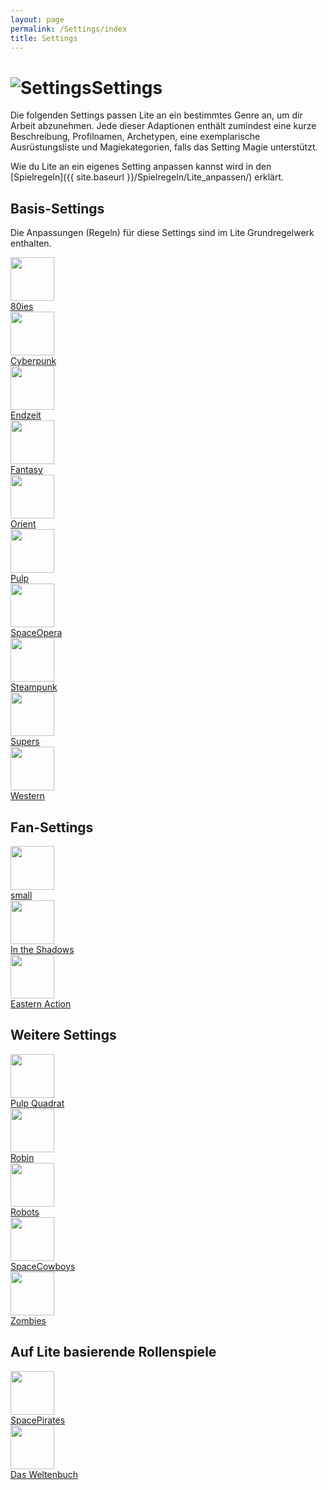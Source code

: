 ```yaml
---
layout: page
permalink: /Settings/index
title: Settings
---
```


<h1><img alt="Settings" src="{{ site.baseurl }}/assets/pics/settings.png"/>Settings</h1>

Die folgenden Settings passen Lite an ein bestimmtes Genre an, um dir Arbeit abzunehmen. Jede dieser Adaptionen enthält zumindest eine kurze Beschreibung, Profilnamen, Archetypen, eine exemplarische Ausrüstungsliste und Magiekategorien, falls das Setting Magie unterstützt.

Wie du Lite an ein eigenes Setting anpassen kannst wird in den [Spielregeln]({{ site.baseurl }}/Spielregeln/Lite_anpassen/) erklärt.

## Basis-Settings

Die Anpassungen (Regeln) für diese Settings sind im Lite Grundregelwerk enthalten.

<div class="row row-cols-2 row-cols-sm-4 row-cols-xl-6 g-4">
    <div class="col">
        <div class="card bg-blue text-light h-100">
            <div class="card-body p-1 align-self-center">
                <img src="{{ site.baseurl }}/assets/pics/80ies.png" width="70" height="70">
            </div>
            <div class="card-footer text-center">
                <a class="text-light" href="{{ site.baseurl }}/Settings/80ies/">80ies</a>
            </div>
        </div>
    </div>
    <div class="col">
        <div class="card bg-blue text-light h-100">
            <div class="card-body p-1 align-self-center">
                <img src="{{ site.baseurl }}/assets/pics/cyberpunk.png" width="70" height="70">
            </div>
            <div class="card-footer text-center">
                <a class="text-light" href="{{ site.baseurl }}/Settings/Cyberpunk/">Cyberpunk</a>
            </div>
        </div>
    </div>
    <div class="col">
        <div class="card bg-blue text-light h-100">
            <div class="card-body p-1 align-self-center">
                <img src="{{ site.baseurl }}/assets/pics/endzeit.png" width="70" height="70">
            </div>
            <div class="card-footer text-center">
                <a class="text-light" href="{{ site.baseurl }}/Settings/Endzeit/">Endzeit</a>
            </div>
        </div>
    </div>
    <div class="col">
        <div class="card bg-blue text-light h-100">
            <div class="card-body p-1 align-self-center">
                <img src="{{ site.baseurl }}/assets/pics/fantasy.png" width="70" height="70">
            </div>
            <div class="card-footer text-center">
                <a class="text-light" href="{{ site.baseurl }}/Settings/Fantasy/">Fantasy</a>
            </div>
        </div>
    </div>
    <div class="col">
        <div class="card bg-blue text-light h-100">
            <div class="card-body p-1 align-self-center">
                <img src="{{ site.baseurl }}/assets/pics/orient.png" width="70" height="70">
            </div>
            <div class="card-footer text-center">
                <a class="text-light" href="{{ site.baseurl }}/Settings/Orient/">Orient</a>
            </div>
        </div>
    </div>
    <div class="col">
        <div class="card bg-blue text-light h-100">
            <div class="card-body p-1 align-self-center">
                <img src="{{ site.baseurl }}/assets/pics/pulp.png" width="70" height="70">
            </div>
            <div class="card-footer text-center">
                <a class="text-light" href="{{ site.baseurl }}/Settings/Pulp/">Pulp</a>
            </div>
        </div>
    </div>
    <div class="col">
        <div class="card bg-blue text-light h-100">
            <div class="card-body p-1 align-self-center">
                <img src="{{ site.baseurl }}/assets/pics/spaceopera.png" width="70" height="70">
            </div>
            <div class="card-footer text-center">
                <a class="text-light" href="{{ site.baseurl }}/Settings/SpaceOpera/">SpaceOpera</a>
            </div>
        </div>
    </div>
    <div class="col">
        <div class="card bg-blue text-light h-100">
            <div class="card-body p-1 align-self-center">
                <img src="{{ site.baseurl }}/assets/pics/steampunk.png" width="70" height="70">
            </div>
            <div class="card-footer text-center">
                <a class="text-light" href="{{ site.baseurl }}/Settings/Steampunk/">Steampunk</a>
            </div>
        </div>
    </div>
    <div class="col">
        <div class="card bg-blue text-light h-100">
            <div class="card-body p-1 align-self-center">
                <img src="{{ site.baseurl }}/assets/pics/supers.png" width="70" height="70">
            </div>
            <div class="card-footer text-center">
                <a class="text-light" href="{{ site.baseurl }}/Settings/Supers/">Supers</a>
            </div>
        </div>
    </div>
    <div class="col">
        <div class="card bg-blue text-light h-100">
            <div class="card-body p-1 align-self-center">
                <img src="{{ site.baseurl }}/assets/pics/western.png" width="70" height="70">
            </div>
            <div class="card-footer text-center">
                <a class="text-light" href="{{ site.baseurl }}/Settings/Western/">Western</a>
            </div>
        </div>
    </div>
</div>

## Fan-Settings

<div class="row row-cols-2 row-cols-sm-4 row-cols-xl-6 g-4">
    <div class="col">
        <div class="card bg-blue text-light h-100">
            <div class="card-body p-1 align-self-center">
                <img src="{{ site.baseurl }}/assets/pics/small.png" width="70" height="70">
            </div>
            <div class="card-footer text-center">
                <a class="text-light" href="{{ site.baseurl }}/Settings/small/">small</a>
            </div>
        </div>
    </div>
    <div class="col">
        <div class="card bg-blue text-light h-100">
            <div class="card-body p-1 align-self-center">
                <img src="{{ site.baseurl }}/assets/pics/intheschadows.png" width="70" height="70">
            </div>
            <div class="card-footer text-center">
                <a class="text-light" href="{{ site.baseurl }}/Settings/In_the_Shadows/">In the Shadows</a>
            </div>
        </div>
    </div>
    <div class="col">
        <div class="card bg-blue text-light h-100">
            <div class="card-body p-1 align-self-center">
                <img src="{{ site.baseurl }}/assets/pics/easternaction.png" width="70" height="70">
            </div>
            <div class="card-footer text-center">
                <a class="text-light" href="{{ site.baseurl }}/Settings/Eastern_Action/">Eastern Action</a>
            </div>
        </div>
    </div>
</div>

## Weitere Settings

<div class="row row-cols-2 row-cols-sm-4 row-cols-xl-6 g-4">
    <div class="col">
        <div class="card bg-blue text-light h-100">
            <div class="card-body p-1 align-self-center">
                <img src="{{ site.baseurl }}/assets/pics/pulpquadrat.png" width="70" height="70">
            </div>
            <div class="card-footer text-center">
                <a class="text-light" href="{{ site.baseurl }}/Settings/Pulp_Quadrat/">Pulp Quadrat</a>
            </div>
        </div>
    </div>
    <div class="col">
        <div class="card bg-blue text-light h-100">
            <div class="card-body p-1 align-self-center">
                <img src="{{ site.baseurl }}/assets/pics/robin.png" width="70" height="70">
            </div>
            <div class="card-footer text-center">
                <a class="text-light" href="{{ site.baseurl }}/Settings/Robin/">Robin</a>
            </div>
        </div>
    </div>
    <div class="col">
        <div class="card bg-blue text-light h-100">
            <div class="card-body p-1 align-self-center">
                <img src="{{ site.baseurl }}/assets/pics/robots.png" width="70" height="70">
            </div>
            <div class="card-footer text-center">
                <a class="text-light" href="{{ site.baseurl }}/Settings/Robots/">Robots</a>
            </div>
        </div>
    </div>
    <div class="col">
        <div class="card bg-blue text-light h-100">
            <div class="card-body p-1 align-self-center">
                <img src="{{ site.baseurl }}/assets/pics/spacecowboys.png" width="70" height="70">
            </div>
            <div class="card-footer text-center">
                <a class="text-light" href="{{ site.baseurl }}/Settings/SpaceCowboys/">SpaceCowboys</a>
            </div>
        </div>
    </div>
    <div class="col">
        <div class="card bg-blue text-light h-100">
            <div class="card-body p-1 align-self-center">
                <img src="{{ site.baseurl }}/assets/pics/zombies.png" width="70" height="70">
            </div>
            <div class="card-footer text-center">
                <a class="text-light" href="{{ site.baseurl }}/Settings/Zombies/">Zombies</a>
            </div>
        </div>
    </div>
</div>

## Auf Lite basierende Rollenspiele

<div class="row row-cols-2 row-cols-sm-4 row-cols-xl-6 g-4">
    <div class="col">
        <div class="card bg-blue text-light h-100">
            <div class="card-body p-1 align-self-center">
                <img src="{{ site.baseurl }}/assets/pics/spacepirates.png" width="70" height="70">
            </div>
            <div class="card-footer text-center">
                <a class="text-light" href="{{ site.baseurl }}/Settings/SpacePirates/">SpacePirates</a>
            </div>
        </div>
    </div>
    <div class="col">
        <div class="card bg-blue text-light h-100">
            <div class="card-body p-1 align-self-center">
                <img src="{{ site.baseurl }}/assets/pics/dasweltenbuch.png" width="70" height="70">
            </div>
            <div class="card-footer text-center">
                <a class="text-light" href="{{ site.baseurl }}/Settings/Das_Weltenbuch/">Das Weltenbuch</a>
            </div>
        </div>
    </div>
</div>
